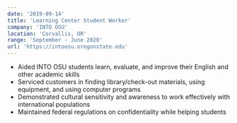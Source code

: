 ```yaml
---
date: '2019-09-14'
title: 'Learning Center Student Worker'
company: 'INTO OSU'
location: 'Corvallis, OR'
range: 'September - June 2020'
url: 'https://intoosu.oregonstate.edu'
---
```


- Aided INTO OSU students learn, evaluate, and improve their English and other academic skills
- Serviced customers in finding library/check-out materials, using equipment, and using computer programs
- Demonstrated cultural sensitivity and awareness to work effectively with international populations
- Maintained federal regulations on confidentiality while helping students




